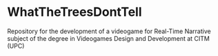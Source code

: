 # WhatTheTreesDontTell
Repository for the development of a videogame for Real-Time Narrative subject  of the degree in Videogames Design and Development at CITM (UPC)
